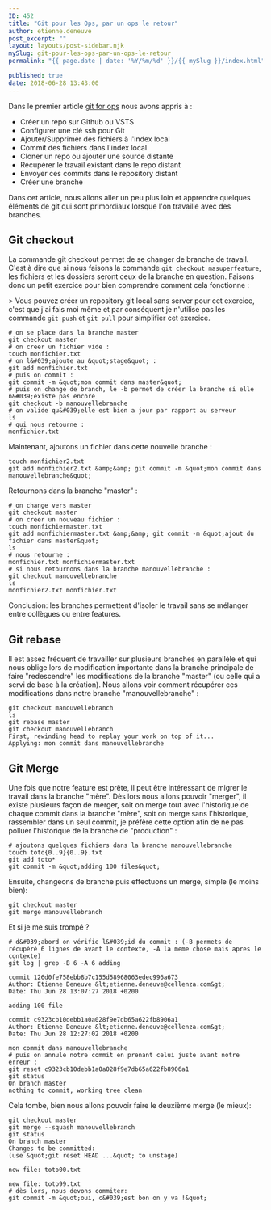 ```yaml
---
ID: 452
title: "Git pour les Ops, par un ops le retour"
author: etienne.deneuve
post_excerpt: ""
layout: layouts/post-sidebar.njk
mySlug: git-pour-les-ops-par-un-ops-le-retour
permalink: "{{ page.date | date: '%Y/%m/%d' }}/{{ mySlug }}/index.html"

published: true
date: 2018-06-28 13:43:00
---
```

Dans le premier article [git for ops](https://etienne.deneuve.xyz/2018/06/23/git-pour-ops-par-un-ops/) nous avons appris à :
<!-- excerpt -->

- Créer un repo sur Github ou VSTS
- Configurer une clé ssh pour Git
- Ajouter/Supprimer des fichiers à l'index local
- Commit des fichiers dans l'index local
- Cloner un repo ou ajouter une source distante
- Récupérer le travail existant dans le repo distant
- Envoyer ces commits dans le repository distant
- Créer une branche

<!--more-->

Dans cet article, nous allons aller un peu plus loin et apprendre quelques éléments de git qui sont primordiaux lorsque l'on travaille avec des branches.

## Git checkout

La commande git checkout permet de se changer de branche de travail. C'est à dire que si nous faisons la commande ``git checkout masuperfeature``, les fichiers et les dossiers seront ceux de la branche en question. Faisons donc un petit exercice pour bien comprendre comment cela fonctionne :

&gt; Vous pouvez créer un repository git local sans server pour cet exercice, c'est que j'ai fais moi même et par conséquent je n'utilise pas les commande ``git push`` et ``git pull`` pour simplifier cet exercice.

```
# on se place dans la branche master
git checkout master
# on creer un fichier vide :
touch monfichier.txt
# on l&#039;ajoute au &quot;stage&quot; :
git add monfichier.txt
# puis on commit :
git commit -m &quot;mon commit dans master&quot;
# puis on change de branch, le -b permet de créer la branche si elle n&#039;existe pas encore
git checkout -b manouvellebranche
# on valide qu&#039;elle est bien a jour par rapport au serveur
ls
# qui nous retourne :
monfichier.txt
```

Maintenant, ajoutons un fichier dans cette nouvelle branche :

```
touch monfichier2.txt
git add monfichier2.txt &amp;&amp; git commit -m &quot;mon commit dans manouvellebranche&quot;
```

Retournons dans la branche "master" :

```
# on change vers master
git checkout master
# on creer un nouveau fichier :
touch monfichiermaster.txt
git add monfichiermaster.txt &amp;&amp; git commit -m &quot;ajout du fichier dans master&quot;
ls
# nous retourne :
monfichier.txt monfichiermaster.txt
# si nous retournons dans la branche manouvellebranche :
git checkout manouvellebranche
ls
monfichier2.txt monfichier.txt
```

Conclusion: les branches permettent d'isoler le travail sans se mélanger entre collègues ou entre features.

## Git rebase

Il est assez fréquent de travailler sur plusieurs branches en parallèle et qui nous oblige lors de modification importante dans la branche principale de faire "redescendre" les modifications de la branche "master" (ou celle qui a servi de base à la création). Nous allons voir comment récupérer ces modifications dans notre branche "manouvellebranche" :

```
git checkout manouvellebranch
ls
git rebase master
git checkout manouvellebranch
First, rewinding head to replay your work on top of it...
Applying: mon commit dans manouvellebranche
```

## Git Merge

Une fois que notre feature est prête, il peut être intéressant de migrer le travail dans la branche "mère". Dès lors nous allons pouvoir "merger", il existe plusieurs façon de merger, soit on merge tout avec l'historique de chaque commit dans la branche "mère", soit on merge sans l'historique, rassembler dans un seul commit, je préfère cette option afin de ne pas polluer l'historique de la branche de "production" :

```
# ajoutons quelques fichiers dans la branche manouvellebranche
touch toto{0..9}{0..9}.txt
git add toto*
git commit -m &quot;adding 100 files&quot;
```

Ensuite, changeons de branche puis effectuons un merge, simple (le moins bien):

```
git checkout master
git merge manouvellebranch
```

Et si je me suis trompé ?

```
# d&#039;abord on vérifie l&#039;id du commit : (-B permets de récupéré 6 lignes de avant le contexte, -A la meme chose mais apres le contexte)
git log | grep -B 6 -A 6 adding

commit 126d0fe758ebb8b7c155d58968063edec996a673
Author: Etienne Deneuve &lt;etienne.deneuve@cellenza.com&gt;
Date: Thu Jun 28 13:07:27 2018 +0200

adding 100 file

commit c9323cb10debb1a0a028f9e7db65a622fb8906a1
Author: Etienne Deneuve &lt;etienne.deneuve@cellenza.com&gt;
Date: Thu Jun 28 12:27:02 2018 +0200

mon commit dans manouvellebranche
# puis on annule notre commit en prenant celui juste avant notre erreur :
git reset c9323cb10debb1a0a028f9e7db65a622fb8906a1
git status
On branch master
nothing to commit, working tree clean
```

Cela tombe, bien nous allons pouvoir faire le deuxième merge (le mieux):

```
git checkout master
git merge --squash manouvellebranch
git status
On branch master
Changes to be committed:
(use &quot;git reset HEAD ...&quot; to unstage)

new file: toto00.txt

new file: toto99.txt
# dès lors, nous devons commiter:
git commit -m &quot;oui, c&#039;est bon on y va !&quot;
```